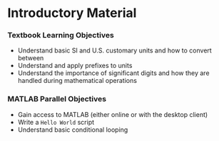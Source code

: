 # Introductory Material

### Textbook Learning Objectives
- Understand basic SI and U.S. customary units and how to convert between
- Understand and apply prefixes to units
- Understand the importance of significant digits and how they are handled during mathematical operations

### MATLAB Parallel Objectives
- Gain access to MATLAB (either online or with the desktop client)
- Write a `Hello World` script
- Understand basic conditional looping